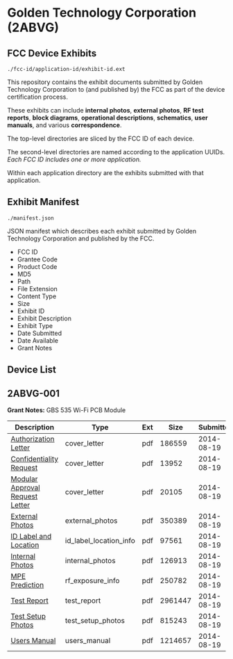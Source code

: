 # Golden Technology Corporation (2ABVG)
## FCC Device Exhibits

```
./fcc-id/application-id/exhibit-id.ext
```

This repository contains the exhibit documents submitted by Golden Technology Corporation to (and published by) the FCC as part of the device certification process.

These exhibits can include **internal photos**, **external photos**, **RF test reports**, **block diagrams**, **operational descriptions**, **schematics**, **user manuals**, and various **correspondence**.

The top-level directories are sliced by the FCC ID of each device.

The second-level directories are named according to the application UUIDs. *Each FCC ID includes one or more application.*

Within each application directory are the exhibits submitted with that application. 

## Exhibit Manifest

```
./manifest.json
```

JSON manifest which describes each exhibit submitted by Golden Technology Corporation and published by the FCC.

- FCC ID
- Grantee Code
- Product Code
- MD5
- Path
- File Extension
- Content Type
- Size
- Exhibit ID
- Exhibit Description
- Exhibit Type
- Date Submitted
- Date Available
- Grant Notes

## Device List
## 2ABVG-001
**Grant Notes:** GBS 535 Wi-Fi PCB Module

| Description | Type | Ext | Size | Submitted | Available |
| ----------- | ---- | --- | ---- | --------- | --------- |
| [Authorization Letter](2ABVG-001/7934203d953f38138c0df2068252b3a0/2363267.pdf) | cover_letter | pdf | 186559 | 2014-08-19 | 2014-08-19 |
| [Confidentiality Request](2ABVG-001/7934203d953f38138c0df2068252b3a0/2363268.pdf) | cover_letter | pdf | 13952 | 2014-08-19 | 2014-08-19 |
| [Modular Approval Request Letter](2ABVG-001/7934203d953f38138c0df2068252b3a0/2363269.pdf) | cover_letter | pdf | 20105 | 2014-08-19 | 2014-08-19 |
| [External Photos](2ABVG-001/7934203d953f38138c0df2068252b3a0/2363271.pdf) | external_photos | pdf | 350389 | 2014-08-19 | 2014-08-19 |
| [ID Label and Location](2ABVG-001/7934203d953f38138c0df2068252b3a0/2363272.pdf) | id_label_location_info | pdf | 97561 | 2014-08-19 | 2014-08-19 |
| [Internal Photos](2ABVG-001/7934203d953f38138c0df2068252b3a0/2363273.pdf) | internal_photos | pdf | 126913 | 2014-08-19 | 2014-08-19 |
| [MPE Prediction](2ABVG-001/7934203d953f38138c0df2068252b3a0/2363283.pdf) | rf_exposure_info | pdf | 250782 | 2014-08-19 | 2014-08-19 |
| [Test Report](2ABVG-001/7934203d953f38138c0df2068252b3a0/2363280.pdf) | test_report | pdf | 2961447 | 2014-08-19 | 2014-08-19 |
| [Test Setup Photos](2ABVG-001/7934203d953f38138c0df2068252b3a0/2363281.pdf) | test_setup_photos | pdf | 815243 | 2014-08-19 | 2014-08-19 |
| [Users Manual](2ABVG-001/7934203d953f38138c0df2068252b3a0/2363282.pdf) | users_manual | pdf | 1214657 | 2014-08-19 | 2014-08-19 |
